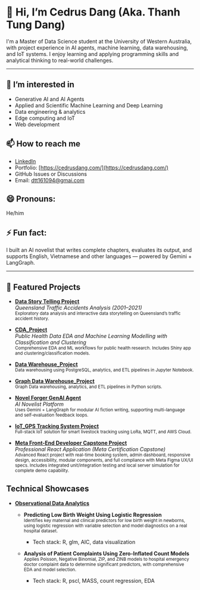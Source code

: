# 👋 Hi, I’m Cedrus Dang (Aka. Thanh Tung Dang)

I'm a Master of Data Science student at the University of Western Australia, with project experience in AI agents, machine learning, data warehousing, and IoT systems. I enjoy learning and applying programming skills and analytical thinking to real-world challenges.

---

## 👀 I’m interested in  
- Generative AI and AI Agents
- Applied and Scientific Machine Learning and Deep Learning
- Data engineering & analytics  
- Edge computing and IoT
- Web development

## 📫 How to reach me  
- [LinkedIn](https://www.linkedin.com/in/cedrusdang/)
- Portfolio: [https://cedrusdang.com/](https://cedrusdang.com/)
- GitHub Issues or Discussions  
- Email: dtt161094@gmai.com

## 😄 Pronouns:  
He/him  

## ⚡ Fun fact:  
I built an AI novelist that writes complete chapters, evaluates its output, and supports English, Vietnamese and other languages — powered by Gemini + LangGraph.

---

## 📂 Featured Projects

- [**Data Story Telling Project**](https://github.com/cedrusdang/DataStoryTelling)  
  *Queensland Traffic Accidents Analysis (2001–2021)*  
  <sub>Exploratory data analysis and interactive data storytelling on Queensland’s traffic accident history.</sub>

- [**CDA_Project**](https://github.com/cedrusdang/CDA_Project)  
  *Public Health Data EDA and Machine Learning Modelling with Classification and Clustering*  
  <sub>Comprehensive EDA and ML workflows for public health research. Includes Shiny app and clustering/classification models.</sub>

- [**Data Warehouse_Project**](https://github.com/cedrusdang/DataWarehouse_project)  
  <sub>Data warehousing using PostgreSQL, analytics, and ETL pipelines in Jupyter Notebook.</sub>
  
- [**Graph Data Warehouse_Project**](https://github.com/cedrusdang/graph-db-query)  
  <sub>Graph Data warehousing, analytics, and ETL pipelines in Python scripts.</sub>
  
- [**Novel Forger GenAI Agent**](https://github.com/cedrusdang/NovelForger)  
  *AI Novelist Platform*  
  <sub>Uses Gemini + LangGraph for modular AI fiction writing, supporting multi-language and self-evaluation feedback loops.</sub>

- [**IoT_GPS Tracking System Project**](https://github.com/cedrusdang/IoT_UWA_Project_G22)  
  <sub>Full-stack IoT solution for smart livestock tracking using LoRa, MQTT, and AWS Cloud.</sub>

- [**Meta Front-End Developer Capstone Project**](https://github.com/cedrusdang/portfoliofe)  
  *Professional React Application (Meta Certification Capstone)*  
  <sub>Advanced React project with real-time booking system, admin dashboard, responsive design, accessibility, modular components, and full compliance with Meta Figma UX/UI specs. Includes integrated unit/integration testing and local server simulation for complete demo capability.</sub>

## Technical Showcases

- [**Observational Data Analytics**](https://github.com/cedrusdang/Cedrus_STAT2402_UWA_Projects)  
  - **Predicting Low Birth Weight Using Logistic Regression**  
    <sub>Identifies key maternal and clinical predictors for low birth weight in newborns, using logistic regression with variable selection and model diagnostics on a real hospital dataset.</sub>  
    - Tech stack: R, glm, AIC, data visualization

  - **Analysis of Patient Complaints Using Zero-Inflated Count Models**  
    <sub>Applies Poisson, Negative Binomial, ZIP, and ZINB models to hospital emergency doctor complaint data to determine significant predictors, with comprehensive EDA and model selection.</sub>  
    - Tech stack: R, pscl, MASS, count regression, EDA
